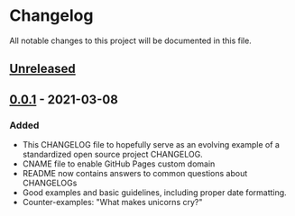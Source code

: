 
# Changelog
All notable changes to this project will be documented in this file.

## [Unreleased]

## [0.0.1] - 2021-03-08

### Added

- This CHANGELOG file to hopefully serve as an evolving example of a
  standardized open source project CHANGELOG.
- CNAME file to enable GitHub Pages custom domain
- README now contains answers to common questions about CHANGELOGs
- Good examples and basic guidelines, including proper date formatting.
- Counter-examples: "What makes unicorns cry?"

[unreleased]: https://github.com/SoinLabs/request/compare/v1.1.0...HEAD

[0.0.1]: https://github.com/SoinLabs/request/releases/tag/v0.0.1